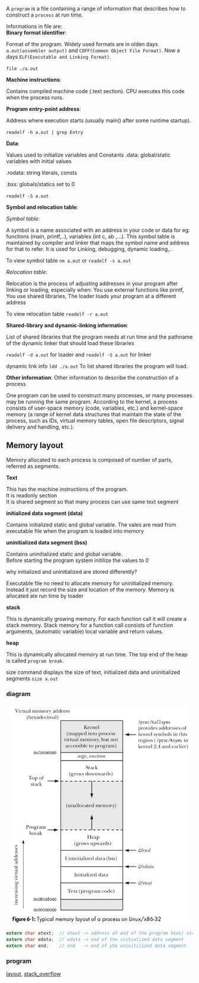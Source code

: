 A `program` is a file containing a range of information that describes how to construct a `process` at run time.

Informations in file are:  
**Binary format identifier**:

Format of the program. Widely used formats are in olden days `a.out(assembler output)` and  `COFF(Common Object File Format)`. Now a days `ELF(Executable and Linking Format)`.

`file ./a.out`

**Machine instructions**:

Contains compiled machine code (.text section). CPU executes this code when the process runs.  
 
**Program entry-point address**:

Address where execution starts (usually main() after some runtime startup).

`readelf -h a.out | grep Entry`

**Data**:

Values used to initialize variables and Constants
.data: global/static variables with initial values

.rodata: string literals, consts

.bss: globals/statics set to 0

`readelf -S a.out`


**Symbol and relocation table**:

*Symbol table*:

A symbol is a name associated with an address in your code or data for eg: functions (main, printf,..), variables (int c, ab ,...). This symbol table is maintained by compiler and linker that maps the symbol name and address for that to refer. It is used for Linking, debugging, dynamic loading,..

To view symbol table `nm a.out` or `readelf -s a.out`


*Relocation table*:

Relocation is the process of adjusting addresses in your program after linking or loading, especially when: You use external functions like printf, You use shared libraries, The loader loads your program at a different address

To view relocation table `readelf -r a.out`

**Shared-library and dynamic-linking information**:

List of shared libraries that the program needs at run time and the pathname of the dynamic linker that should load these libraries

`readelf -d a.out` for loader and `readelf -S a.out` for linker

dynamic link info `ldd ./a.out` To list shared libraries the program will load.


**Other information**:
Other information to describe the construction of a process

One program can be used to construct many processes, or many processes may be running the same program.
According to the kernel, a process consists of user-space memory (code, variables, etc.) and kernel-space memory (a range of kernel data structures that maintain the state of the process, such as IDs, virtual memory tables, open file descriptors, signal delivery and handling, etc.).


## Memory layout  
Memory allocated to each process is composed of number of parts, referred as segments.

**Text**

This has the machine instructions of the program.  
It is readonly section  
It is shared segment so that many process can use same text segment

**initialized data segment (data)**  

Contains initialized static and global variable. 
The vales are read from executable file when the program is loaded into memory

**uninitialized data segment (bss)** 

Contains uninitialized static and global variable.  
Before starting the program system initilize the values to 0

why initialized and uninitialized are stored differently?

Executable file no need to allocate memory for uninitialized memory. Instead it just record the size and location of the memory. Memory is allocated ate run time by loader

**stack**

This is dynamically growing memory. For each function call it will create a stack memory.
Stack memory for a function call consists of function arguments, (automatic variable) local variable and return values.  

**heap**

This is dynamically allocated memory at run time. The top end of the heap is called `program break`.

size command displays the size of text, initialized data and uninitialized segments
`size a.out`

### diagram
![virtual memory](./res/memory_layout.png)

```c
extern char etext;  // etext -> address of end of the program text/ start of the initialized data
extern char edata;  // edata -> end of the initialized data segment
extern char end;    // end   -> end of yhe uninitilized data segment
```

### program
[layout](layout.c), [stack_overflow](stack_overflow.c)